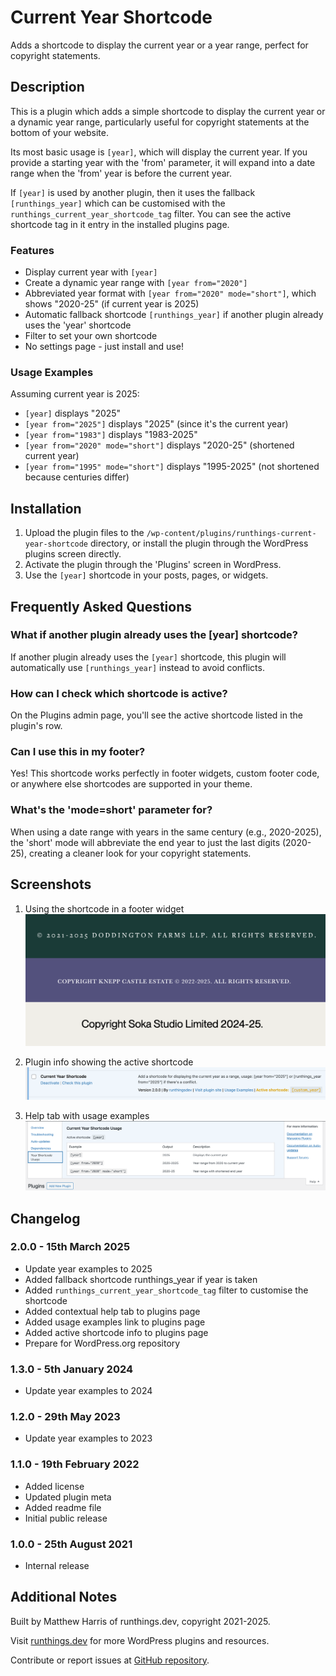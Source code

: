 # Current Year Shortcode

Adds a shortcode to display the current year or a year range, perfect for copyright statements.

## Description

This is a plugin which adds a simple shortcode to display the current year or a dynamic year range, particularly useful for copyright statements at the bottom of your website.

Its most basic usage is `[year]`, which will display the current year. If you provide a starting year with the 'from' parameter, it will expand into a date range when the 'from' year is before the current year.

If `[year]` is used by another plugin, then it uses the fallback `[runthings_year]` which can be customised with the `runthings_current_year_shortcode_tag` filter. You can see the active shortcode tag in it entry in the installed plugins page.

### Features

- Display current year with `[year]`
- Create a dynamic year range with `[year from="2020"]`
- Abbreviated year format with `[year from="2020" mode="short"]`, which shows "2020-25" (if current year is 2025)
- Automatic fallback shortcode `[runthings_year]` if another plugin already uses the 'year' shortcode
- Filter to set your own shortcode
- No settings page - just install and use!

### Usage Examples

Assuming current year is 2025:

- `[year]` displays "2025"
- `[year from="2025"]` displays "2025" (since it's the current year)
- `[year from="1983"]` displays "1983-2025"
- `[year from="2020" mode="short"]` displays "2020-25" (shortened current year)
- `[year from="1995" mode="short"]` displays "1995-2025" (not shortened because centuries differ)

## Installation

1. Upload the plugin files to the `/wp-content/plugins/runthings-current-year-shortcode` directory, or install the plugin through the WordPress plugins screen directly.
2. Activate the plugin through the 'Plugins' screen in WordPress.
3. Use the `[year]` shortcode in your posts, pages, or widgets.

## Frequently Asked Questions

### What if another plugin already uses the [year] shortcode?

If another plugin already uses the `[year]` shortcode, this plugin will automatically use `[runthings_year]` instead to avoid conflicts.

### How can I check which shortcode is active?

On the Plugins admin page, you'll see the active shortcode listed in the plugin's row.

### Can I use this in my footer?

Yes! This shortcode works perfectly in footer widgets, custom footer code, or anywhere else shortcodes are supported in your theme.

### What's the 'mode=short' parameter for?

When using a date range with years in the same century (e.g., 2020-2025), the 'short' mode will abbreviate the end year to just the last digits (2020-25), creating a cleaner look for your copyright statements.

## Screenshots

1. Using the shortcode in a footer widget
   ![Using the shortcode in a footer widget](screenshot-1.png)

2. Plugin info showing the active shortcode
   ![Plugin info showing the active shortcode](screenshot-2.png)

3. Help tab with usage examples
   ![Help tab with usage examples](screenshot-3.png)

## Changelog

### 2.0.0 - 15th March 2025

- Update year examples to 2025
- Added fallback shortcode runthings_year if year is taken
- Added `runthings_current_year_shortcode_tag` filter to customise the shortcode
- Added contextual help tab to plugins page
- Added usage examples link to plugins page
- Added active shortcode info to plugins page
- Prepare for WordPress.org repository

### 1.3.0 - 5th January 2024

- Update year examples to 2024

### 1.2.0 - 29th May 2023

- Update year examples to 2023

### 1.1.0 - 19th February 2022

- Added license
- Updated plugin meta
- Added readme file
- Initial public release

### 1.0.0 - 25th August 2021

- Internal release

## Additional Notes

Built by Matthew Harris of runthings.dev, copyright 2021-2025.

Visit [runthings.dev](https://runthings.dev/) for more WordPress plugins and resources.

Contribute or report issues at [GitHub repository](https://github.com/rtpHarry/CurrentYearShortcode-WordPress).
